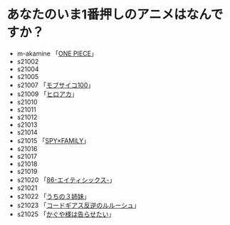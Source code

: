 # あなたのいま1番押しのアニメはなんですか？

* m-akamine 「[ONE PIECE](https://one-piece.com/)」  
* s21002  
* s21004  
* s21005  
* s21007 「[モブサイコ100](https://mobpsycho100.com/)」
* s21009 「[ヒロアカ](https://heroaca.com/)」 
* s21010  
* s21011  
* s21012  
* s21013  
* s21014  
* s21015 「[SPY×FAMILY](https://spy-family.net/)」
* s21016  
* s21017  
* s21018  
* s21019  
* s21020  「[86-エイティシックス-](https://anime-86.com/)」  
* s21021  
* s21022  「[うちの３姉妹](https://ameblo.jp/pmatsumoto/)」
* s21023  「[コードギアス反逆のルルーシュ](https://geass.jp/first/)」
* s21025  「[かぐや様は告らせたい](https://kaguya.love/)」
